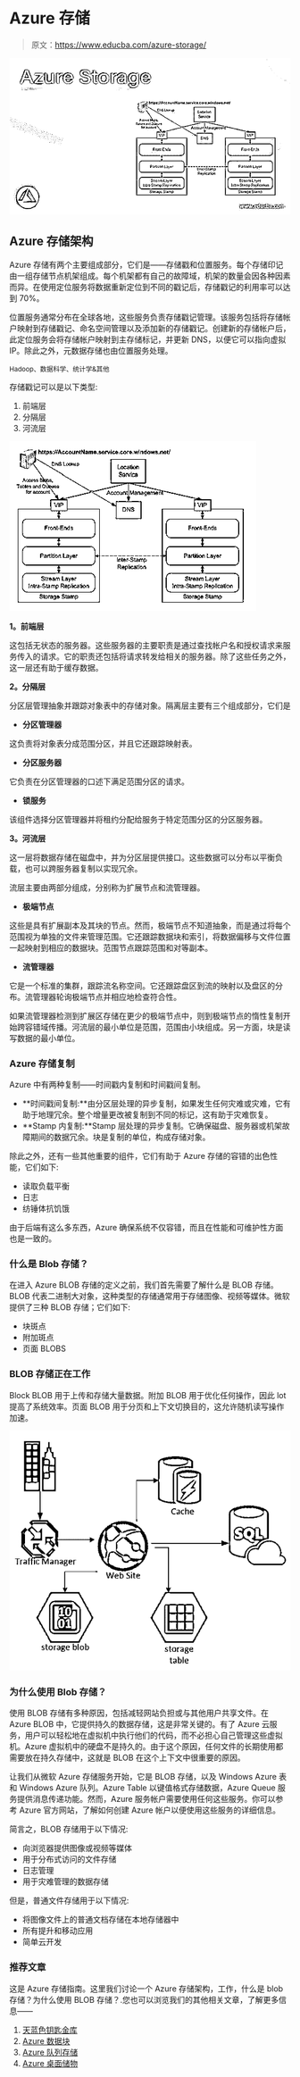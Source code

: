 # Azure 存储

> 原文：<https://www.educba.com/azure-storage/>

![Azure Storage](img/e3f4bbbab25c2748f1c65f2831ad3634.png)



## Azure 存储架构

Azure 存储有两个主要组成部分，它们是——存储戳和位置服务。每个存储印记由一组存储节点机架组成。每个机架都有自己的故障域，机架的数量会因各种因素而异。在使用定位服务将数据重新定位到不同的戳记后，存储戳记的利用率可以达到 70%。

位置服务通常分布在全球各地，这些服务负责存储戳记管理。该服务包括将存储帐户映射到存储戳记、命名空间管理以及添加新的存储戳记。创建新的存储帐户后，此定位服务会将存储帐户映射到主存储标记，并更新 DNS，以便它可以指向虚拟 IP。除此之外，元数据存储也由位置服务处理。

<small>Hadoop、数据科学、统计学&其他</small>

存储戳记可以是以下类型:

1.  前端层
2.  分隔层
3.  河流层

![Azure Storage](img/51cea9ce41ca6c640773a016db6a1140.png)



**1。前端层**

这包括无状态的服务器。这些服务器的主要职责是通过查找帐户名和授权请求来服务传入的请求。它的职责还包括将请求转发给相关的服务器。除了这些任务之外，这一层还有助于缓存数据。

**2。分隔层**

分区层管理抽象并跟踪对象表中的存储对象。隔离层主要有三个组成部分，它们是

*   **分区管理器**

这负责将对象表分成范围分区，并且它还跟踪映射表。

*   **分区服务器**

它负责在分区管理器的口述下满足范围分区的请求。

*   **锁服务**

该组件选择分区管理器并将租约分配给服务于特定范围分区的分区服务器。

**3。河流层**

这一层将数据存储在磁盘中，并为分区层提供接口。这些数据可以分布以平衡负载，也可以跨服务器复制以实现冗余。

流层主要由两部分组成，分别称为扩展节点和流管理器。

*   **极端节点**

这些是具有扩展副本及其块的节点。然而，极端节点不知道抽象，而是通过将每个范围视为单独的文件来管理范围。它还跟踪数据块和索引，将数据偏移与文件位置一起映射到相应的数据块。范围节点跟踪范围和对等副本。

*   **流管理器**

它是一个标准的集群，跟踪流名称空间。它还跟踪盘区到流的映射以及盘区的分布。流管理器轮询极端节点并相应地检查符合性。

如果流管理器检测到扩展区存储在更少的极端节点中，则到极端节点的惰性复制开始跨容错域传播。河流层的最小单位是范围，范围由小块组成。另一方面，块是读写数据的最小单位。

### Azure 存储复制

Azure 中有两种复制——时间戳内复制和时间戳间复制。

*   **时间戳间复制:**由分区层处理的异步复制，如果发生任何灾难或灾难，它有助于地理冗余。整个增量更改被复制到不同的标记，这有助于灾难恢复。
*   **Stamp 内复制:**Stamp 层处理的异步复制。它确保磁盘、服务器或机架故障期间的数据冗余。块是复制的单位，构成存储对象。

除此之外，还有一些其他重要的组件，它们有助于 Azure 存储的容错的出色性能，它们如下:

*   读取负载平衡
*   日志
*   纺锤体抗饥饿

由于后端有这么多东西，Azure 确保系统不仅容错，而且在性能和可维护性方面也是一致的。

### 什么是 Blob 存储？

在进入 Azure BLOB 存储的定义之前，我们首先需要了解什么是 BLOB 存储。BLOB 代表二进制大对象，这种类型的存储通常用于存储图像、视频等媒体。微软提供了三种 BLOB 存储；它们如下:

*   块斑点
*   附加斑点
*   页面 BLOBS

### BLOB 存储正在工作

Block BLOB 用于上传和存储大量数据。附加 BLOB 用于优化任何操作，因此 lot 提高了系统效率。页面 BLOB 用于分页和上下文切换目的，这允许随机读写操作加速。

![Azure Storage 1](img/5e9f393a6c8530aca35a9ecf575066ea.png)



### 为什么使用 Blob 存储？

使用 BLOB 存储有多种原因，包括减轻网站负担或与其他用户共享文件。在 Azure BLOB 中，它提供持久的数据存储，这是非常关键的。有了 Azure 云服务，用户可以轻松地在虚拟机中执行他们的代码，而不必担心自己管理这些虚拟机。Azure 虚拟机中的硬盘不是持久的。由于这个原因，任何文件的长期使用都需要放在持久存储中，这就是 BLOB 在这个上下文中很重要的原因。

让我们从微软 Azure 存储服务开始，它是 BLOB 存储，以及 Windows Azure 表和 Windows Azure 队列。Azure Table 以键值格式存储数据，Azure Queue 服务提供消息传递功能。然而，Azure 服务帐户需要使用任何这些服务。你可以参考 Azure 官方网站，了解如何创建 Azure 帐户以便使用这些服务的详细信息。

简言之，BLOB 存储用于以下情况:

*   向浏览器提供图像或视频等媒体
*   用于分布式访问的文件存储
*   日志管理
*   用于灾难管理的数据存储

但是，普通文件存储用于以下情况:

*   将图像文件上的普通文档存储在本地存储器中
*   所有提升和移动应用
*   简单云开发

### 推荐文章

这是 Azure 存储指南。这里我们讨论一个 Azure 存储架构，工作，什么是 blob 存储？为什么使用 BLOB 存储？.您也可以浏览我们的其他相关文章，了解更多信息——

1.  [天蓝色钥匙金库](https://www.educba.com/azure-key-vault/)
2.  [Azure 数据块](https://www.educba.com/azure-databricks/)
3.  [Azure 队列存储](https://www.educba.com/azure-queue-storage/)
4.  [Azure 桌面储物](https://www.educba.com/azure-table-storage/)





